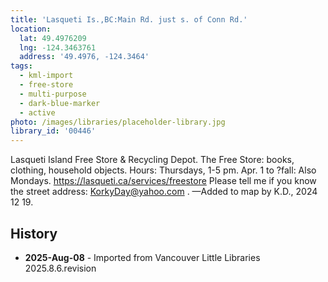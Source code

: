 ```yaml
---
title: 'Lasqueti Is.,BC:Main Rd. just s. of Conn Rd.'
location:
  lat: 49.4976209
  lng: -124.3463761
  address: '49.4976, -124.3464'
tags:
  - kml-import
  - free-store
  - multi-purpose
  - dark-blue-marker
  - active
photo: /images/libraries/placeholder-library.jpg
library_id: '00446'
---
```

Lasqueti Island Free Store & Recycling Depot.
The Free Store: books, clothing, household objects.
Hours: Thursdays, 1-5 pm.
Apr. 1 to ?fall: Also Mondays.
https://lasqueti.ca/services/freestore
Please tell me if you know the street address:
KorkyDay@yahoo.com .
—Added to map by K.D., 2024 12 19. 

## History
- **2025-Aug-08** - Imported from Vancouver Little Libraries 2025.8.6.revision
